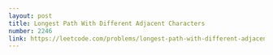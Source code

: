 ```yaml
---
layout: post
title: Longest Path With Different Adjacent Characters
number: 2246
link: https://leetcode.com/problems/longest-path-with-different-adjacent-characters
---
```

